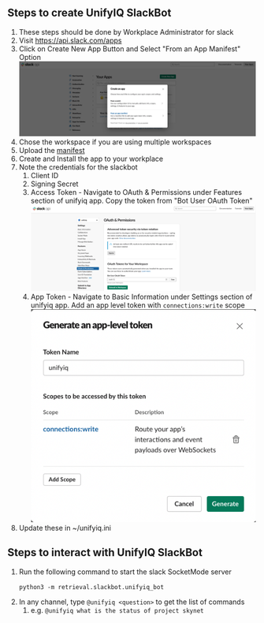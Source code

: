 ## Steps to create UnifyIQ SlackBot

1. These steps should be done by Workplace Administrator for slack
2. Visit https://api.slack.com/apps
3. Click on Create New App Button and Select "From an App Manifest"
   Option ![Create Slack Bot](/resources/images/slack_bot_create.png)
4. Chose the workspace if you are using multiple workspaces
5. Upload the [manifest](unifyiq.yaml)
6. Create and Install the app to your workplace
7. Note the credentials for the slackbot
    1. Client ID
    2. Signing Secret
    3. Access Token - Navigate to OAuth & Permissions under Features section of unifyiq app. Copy the token from "Bot
       User OAuth Token" ![Bot Auth Token](/resources/images/auth_token.png)
    4. App Token - Navigate to Basic Information under Settings section of unifyiq app. Add an app level token with
       `connections:write` scope
       <br>![App Token](/resources/images/app_token.png)<br>
8. Update these in ~/unifyiq.ini

## Steps to interact with UnifyIQ SlackBot

1. Run the following command to start the slack SocketMode server
    ```commandline
    python3 -m retrieval.slackbot.unifyiq_bot
    ```
2. In any channel, type `@unifyiq <question>` to get the list of commands
    1. e.g. ```@unifyiq what is the status of project skynet```
